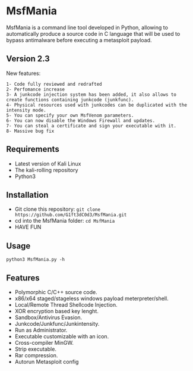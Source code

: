 # MsfMania
MsfMania is a command line tool developed in Python, allowing to automatically produce a source code in C language that will be used to bypass antimalware before executing a metasploit payload.

## Version 2.3
New features:
```
1- Code fully reviewed and redrafted
2- Perfomance increase
3- A junkcode injection system has been added, it also allows to create functions containing junkcode (junkfunc).
4- Physical resources used with junkcodes can be duplicated with the intensity mode.
5- You can specify your own MsfVenom parameters.
6- You can now disable the Windows Firewall and updates.
7- You can steal a certificate and sign your executable with it.
8- Massive bug fix
```

## Requirements
- Latest version of Kali Linux
- The kali-rolling repository
- Python3

## Installation
- Git clone this repository: ```git clone https://github.com/G1ft3dC0d3/MsfMania.git```
- cd into the MsfMania folder: ```cd MsfMania```
- HAVE FUN

## Usage
```
python3 MsfMania.py -h
```

## Features
- Polymorphic C/C++ source code.
- x86/x64 staged/stageless windows payload meterpreter/shell.
- Local/Remote Thread Shellcode Injection.
- XOR encryption based key lenght.
- Sandbox/Antivirus Evasion.
- Junkcode/Junkfunc/Junkintensity.
- Run as Administrator.
- Executable customizable with an icon.
- Cross-compiler MinGW.
- Strip executable.
- Rar compression.
- Autorun Metasploit config
